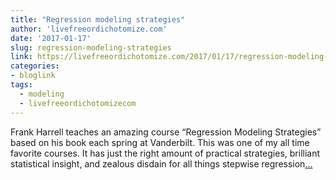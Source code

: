 ```yaml
---
title: "Regression modeling strategies"
author: 'livefreeordichotomize.com'
date: '2017-01-17'
slug: regression-modeling-strategies
link: https://livefreeordichotomize.com/2017/01/17/regression-modeling-strategies-a-students-perspective/
categories:
- bloglink
tags:
  - modeling
  - livefreeordichotomizecom
---
```


Frank Harrell teaches an amazing course “Regression Modeling Strategies” based on his book each spring at Vanderbilt. This was one of my all time favorite courses. It has just the right amount of practical strategies, brilliant statistical insight, and zealous disdain for all things stepwise regression[... <i class="fas fa-external-link-alt"></i>](https://livefreeordichotomize.com/2017/01/17/regression-modeling-strategies-a-students-perspective/)

